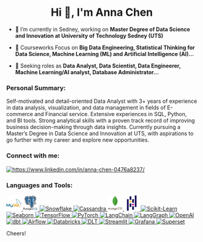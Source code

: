 <h1 align="center">Hi 👋, I'm Anna Chen</h1>

- 🌱 I’m currently in Sedney, working on **Master Degree of Data Science and Innovation at University of Technology Sedney (UTS)**

- 🌱 Courseworks Focus on **Big Data Engineering, Statistical Thinking for Data Science, Machine Learning (ML) and Artificial Intelligence (AI)...**

-  🌱 Seeking roles as **Data Analyst, Data Scientist, Data Engineerer, Machine Learning/AI analyst, Database Administrator...**
  
<h3 align="left">Personal Summary:</h3>
Self-motivated and detail-oriented Data Analyst with 3+ years of experience in data analysis, visualization, and data management in fields of E-commerce and Financial service. Extensive experiences in SQL, Python, and BI tools. Strong analytical skills with a proven track record of improving business decision-making through data insights. Currently pursuing a Master’s Degree in Data Science and Innovation at UTS, with aspirations to go further with my career and explore new opportunities.


<h3 align="left">Connect with me:</h3>
<p align="left">
<a href="https://linkedin.com/in/https://www.linkedin.com/in/anna-chen-0476a8237/" target="blank"><img align="center" src="https://raw.githubusercontent.com/rahuldkjain/github-profile-readme-generator/master/src/images/icons/Social/linked-in-alt.svg" alt="https://www.linkedin.com/in/anna-chen-0476a8237/" height="30" width="40" /></a>
</p>

<h3 align="left">Languages and Tools:</h3>
<p align="left">
  <!-- Databases -->
  <a href="https://www.mysql.com/" target="_blank" rel="noreferrer">
    <img src="https://raw.githubusercontent.com/devicons/devicon/master/icons/mysql/mysql-original-wordmark.svg" alt="MySQL" width="40" height="40"/>
  </a>
  <a href="https://www.postgresql.org" target="_blank" rel="noreferrer">
    <img src="https://raw.githubusercontent.com/devicons/devicon/master/icons/postgresql/postgresql-original-wordmark.svg" alt="PostgreSQL" width="40" height="40"/>
  </a>
  <a href="https://www.snowflake.com/" target="_blank" rel="noreferrer">
    <img src="https://img.shields.io/badge/Snowflake-007EE5?style=flat&logo=snowflake&logoColor=white" alt="Snowflake"/>
  </a>

  <a href="https://cassandra.apache.org/" target="_blank" rel="noreferrer">
    <img src="https://www.vectorlogo.zone/logos/apache_cassandra/apache_cassandra-icon.svg" alt="Cassandra" width="40" height="40"/>
  </a>
  <a href="https://www.mongodb.com/" target="_blank" rel="noreferrer">
    <img src="https://raw.githubusercontent.com/devicons/devicon/master/icons/mongodb/mongodb-original-wordmark.svg" alt="MongoDB" width="40" height="40"/>
  </a>
  

  <!-- Data & AI Libraries -->
  <a href="https://pandas.pydata.org/" target="_blank" rel="noreferrer">
    <img src="https://raw.githubusercontent.com/devicons/devicon/master/icons/pandas/pandas-original.svg" alt="Pandas" width="40" height="40"/>
  </a>
  <a href="https://scikit-learn.org/" target="_blank" rel="noreferrer">
    <img src="https://upload.wikimedia.org/wikipedia/commons/0/05/Scikit_learn_logo_small.svg" alt="Scikit-Learn" width="40" height="40"/>
  </a>
  <a href="https://seaborn.pydata.org/" target="_blank" rel="noreferrer">
    <img src="https://seaborn.pydata.org/_images/logo-mark-lightbg.svg" alt="Seaborn" width="40" height="40"/>
  </a>
  <a href="https://www.tensorflow.org" target="_blank" rel="noreferrer">
    <img src="https://www.vectorlogo.zone/logos/tensorflow/tensorflow-icon.svg" alt="TensorFlow" width="40" height="40"/>
  </a>
  <a href="https://pytorch.org/" target="_blank" rel="noreferrer">
    <img src="https://www.vectorlogo.zone/logos/pytorch/pytorch-icon.svg" alt="PyTorch" width="40" height="40"/>
  </a>

  <!-- LLM Ecosystem -->
  <a href="https://www.langchain.com/" target="_blank" rel="noreferrer">
    <img src="https://img.shields.io/badge/LangChain-000000?style=flat&logo=langchain&logoColor=white" alt="LangChain"/>
  </a>
  <a href="https://www.langchain.com/langgraph" target="_blank" rel="noreferrer">
    <img src="https://img.shields.io/badge/LangGraph-000000?style=flat" alt="LangGraph"/>
  </a>
  <a href="https://openai.com/" target="_blank" rel="noreferrer">
    <img src="https://img.shields.io/badge/OpenAI-412991?style=flat&logo=openai&logoColor=white" alt="OpenAI"/>
  </a>

  <!-- Data Ingestion / Transformation / Orchestration -->
  <a href="https://www.getdbt.com/" target="_blank" rel="noreferrer">
    <img src="https://img.shields.io/badge/dbt-FF4F6E?style=flat&logo=dbt&logoColor=white" alt="dbt"/>
  </a>
  <a href="https://airflow.apache.org/" target="_blank" rel="noreferrer">
    <img src="https://img.shields.io/badge/Airflow-017CEE?style=flat&logo=apache-airflow&logoColor=white" alt="Airflow"/>
  </a>
  <a href="https://www.databricks.com/" target="_blank" rel="noreferrer">
    <img src="https://img.shields.io/badge/Databricks-FF3621?style=flat&logo=databricks&logoColor=white" alt="Databricks"/>
  </a>
  <a href="https://dlthub.com/" target="_blank" rel="noreferrer">
    <img src="https://img.shields.io/badge/DLT-000000?style=flat" alt="DLT"/>
  </a>

  <!-- Visualization & UI -->
  <a href="https://streamlit.io/" target="_blank" rel="noreferrer">
    <img src="https://streamlit.io/images/brand/streamlit-logo-primary-colormark-darktext.png" alt="Streamlit" width="70" height="40"/>
  </a>
   <a href="https://grafana.com" target="_blank" rel="noreferrer">
    <img src="https://www.vectorlogo.zone/logos/grafana/grafana-icon.svg" alt="Grafana" width="40" height="40"/>
  </a>
  <a href="https://superset.apache.org/" target="_blank" rel="noreferrer">
    <img src="https://img.shields.io/badge/Apache_Superset-3A6EA5?style=flat&logo=apache-superset&logoColor=white" alt="Superset"/>
  </a>



Cheers!
